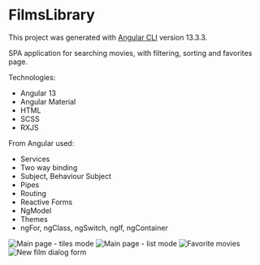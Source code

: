 # FilmsLibrary

This project was generated with [Angular CLI](https://github.com/angular/angular-cli) version 13.3.3.

SPA application for searching movies, with filtering, sorting and favorites page.

Technologies:
- Angular 13
- Angular Material
- HTML
- SCSS
- RXJS

From Angular used:
- Services
- Two way binding
- Subject, Behaviour Subject
- Pipes
- Routing
- Reactive Forms
- NgModel
- Themes
- ngFor, ngClass, ngSwitch, ngIf, ngContainer

![Main page - tiles mode](https://imgur.com/9zxQIro)
![Main page - list mode](https://imgur.com/1X3j9nD)
![Favorite movies](https://imgur.com/8vTGUT5)
![New film dialog form](https://drive.google.com/file/d/1qCD214gV9-OdJpdKsKQIduL3c1-YRohu/view?usp=sharing)
